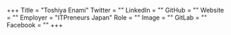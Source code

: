 +++
Title = "Toshiya Enami"
Twitter = ""
LinkedIn = ""
GitHub = ""
Website = ""
Employer = "ITPreneurs Japan"
Role = ""
Image = ""
GitLab = ""
Facebook = ""
+++
